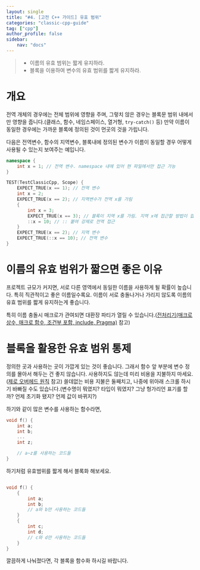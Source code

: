 ```yaml
---
layout: single
title: "#4. [고전 C++ 가이드] 유효 범위"
categories: "classic-cpp-guide"
tag: ["cpp"]
author_profile: false
sidebar: 
    nav: "docs"
---
```


> * 이름의 유효 범위는 짧게 유지하라.
> * 블록을 이용하여 변수의 유효 범위를 짧게 유지하라.

# 개요

전역 개체의 경우에는 전체 범위에 영향을 주며, 그렇치 않은 경우는 블록문 범위 내에서만 영향을 줍니다.(클래스, 함수, 네임스페이스, 열거형, `try-catch()` 등) 만약 이름이 동일한 경우에는 가까운 블록에 정의된 것이 먼곳의 것을 가립니다. 

다음은 전역변수, 함수의 지역변수, 블록내에 정의된 변수가 이름이 동일할 경우 어떻게 사용될 수 있는지 보여주는 예입니다. 

```cpp
namespace {
    int x = 1; // 전역 변수. namespace 내에 있어 현 파일에서만 접근 가능
}

TEST(TestClassicCpp, Scope) {
    EXPECT_TRUE(x == 1); // 전역 변수
    int x = 2; 
    EXPECT_TRUE(x == 2); // 지역변수가 전역 x를 가림
    {
        int x = 3;
        EXPECT_TRUE(x == 3); // 블록이 지역 x를 가림. 지역 x에 접근할 방법이 없어요.
        ::x = 10; // :: 붙여 강제로 전역 접근
    } 
    EXPECT_TRUE(x == 2); // 지역 변수
    EXPECT_TRUE(::x == 10); // 전역 변수
}
```

# 이름의 유효 범위가 짧으면 좋은 이유

프로젝트 규모가 커지면, 서로 다른 영역에서 동일한 이름을 사용하게 될 확률이 높습니다. 특히 직관적이고 좋은 이름일수록요. 이름이 서로 충돌나거나 가리지 않도록 이름의 유효 범위를 짧게 유지하는게 좋습니다.

특히 이름 충돌시 매크로가 관여되면 대환장 파티가 열릴 수 있습니다.([전처리기(매크로 상수, 매크로 함수, 조건부 포함, include, Pragma)](https://tango1202.github.io/classic-cpp-guide/classic-cpp-guide-preprocessor/) 참고)

# 블록을 활용한 유효 범위 통제

정의한 곳과 사용하는 곳이 가깝게 있는 것이 좋습니다. 그래서 함수 앞 부분에 변수 정의를 몰아서 해두는 건 좋지 않습니다. 사용하지도 않는데 미리 비용을 지불하지 마세요.([제로 오버헤드 원칙](https://tango1202.github.io/principle/principle-zero-overhead/) 참고) 쓸데없는 비용 지불은 둘째치고, 나중에 위아래 스크롤 하시기 바빠질 수도 있습니다.(변수명이 뭐였지? 타입이 뭐였지? 그냥 헝가리언 표기를 할까? 언제 초기화 됐지? 언제 값이 바뀌지?) 
 
하기와 같이 많은 변수를 사용하는 함수라면,

```cpp
void f() {
    int a;
    int b;
    ...
    int z;

    // a~z를 사용하는 코드들
}
```

하기처럼 유효범위를 짧게 해서 블록화 해보세요.

```cpp

void f() {
    {
        int a;
        int b;
        // a와 b만 사용하는 코드들
    }
    {
        int c;
        int d;
        // c와 d만 사용하는 코드들
    }
}
```

깔끔하게 나눠졌다면, 각 블록을 함수화 하시길 바랍니다.
